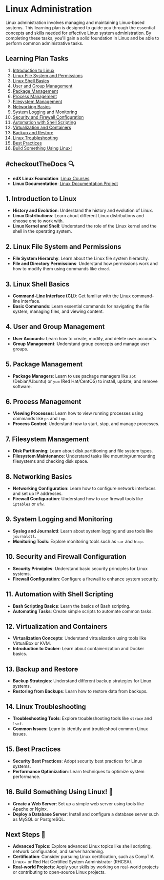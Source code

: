 # Linux Administration

Linux administration involves managing and maintaining Linux-based systems. This
learning plan is designed to guide you through the essential concepts and skills
needed for effective Linux system administration. By completing these tasks,
you'll gain a solid foundation in Linux and be able to perform common
administrative tasks.

## Learning Plan Tasks

1. [Introduction to Linux](#1-introduction-to-linux)
2. [Linux File System and Permissions](#2-linux-file-system-and-permissions)
3. [Linux Shell Basics](#3-linux-shell-basics)
4. [User and Group Management](#4-user-and-group-management)
5. [Package Management](#5-package-management)
6. [Process Management](#6-process-management)
7. [Filesystem Management](#7-filesystem-management)
8. [Networking Basics](#8-networking-basics)
9. [System Logging and Monitoring](#9-system-logging-and-monitoring)
10. [Security and Firewall Configuration](#10-security-and-firewall-configuration)
11. [Automation with Shell Scripting](#11-automation-with-shell-scripting)
12. [Virtualization and Containers](#12-virtualization-and-containers)
13. [Backup and Restore](#13-backup-and-restore)
14. [Linux Troubleshooting](#14-linux-troubleshooting)
15. [Best Practices](#15-best-practices)
16. [Build Something Using Linux!](#16-build-something-using-linux)

## #checkoutTheDocs 🔍

- **edX Linux Foundation**:
  [Linux Courses](https://www.edx.org/school/linuxfoundationx)
- **Linux Documentation**: [Linux Documentation Project](https://tldp.org/)

## 1. Introduction to Linux

- **History and Evolution**: Understand the history and evolution of Linux.
- **Linux Distributions**: Learn about different Linux distributions and choose
  one to work with.
- **Linux Kernel and Shell**: Understand the role of the Linux kernel and the
  shell in the operating system.

## 2. Linux File System and Permissions

- **File System Hierarchy**: Learn about the Linux file system hierarchy.
- **File and Directory Permissions**: Understand how permissions work and how to
  modify them using commands like `chmod`.

## 3. Linux Shell Basics

- **Command-Line Interface (CLI)**: Get familiar with the Linux command-line
  interface.
- **Basic Commands**: Learn essential commands for navigating the file system,
  managing files, and viewing content.

## 4. User and Group Management

- **User Accounts**: Learn how to create, modify, and delete user accounts.
- **Group Management**: Understand group concepts and manage user groups.

## 5. Package Management

- **Package Managers**: Learn to use package managers like `apt` (Debian/Ubuntu)
  or `yum` (Red Hat/CentOS) to install, update, and remove software.

## 6. Process Management

- **Viewing Processes**: Learn how to view running processes using commands like
  `ps` and `top`.
- **Process Control**: Understand how to start, stop, and manage processes.

## 7. Filesystem Management

- **Disk Partitioning**: Learn about disk partitioning and file system types.
- **Filesystem Maintenance**: Understand tasks like mounting/unmounting
  filesystems and checking disk space.

## 8. Networking Basics

- **Networking Configuration**: Learn how to configure network interfaces and
  set up IP addresses.
- **Firewall Configuration**: Understand how to use firewall tools like
  `iptables` or `ufw`.

## 9. System Logging and Monitoring

- **Syslog and Journalctl**: Learn about system logging and use tools like
  `journalctl`.
- **Monitoring Tools**: Explore monitoring tools such as `sar` and `htop`.

## 10. Security and Firewall Configuration

- **Security Principles**: Understand basic security principles for Linux
  systems.
- **Firewall Configuration**: Configure a firewall to enhance system security.

## 11. Automation with Shell Scripting

- **Bash Scripting Basics**: Learn the basics of Bash scripting.
- **Automating Tasks**: Create simple scripts to automate common tasks.

## 12. Virtualization and Containers

- **Virtualization Concepts**: Understand virtualization using tools like
  VirtualBox or KVM.
- **Introduction to Docker**: Learn about containerization and Docker basics.

## 13. Backup and Restore

- **Backup Strategies**: Understand different backup strategies for Linux
  systems.
- **Restoring from Backups**: Learn how to restore data from backups.

## 14. Linux Troubleshooting

- **Troubleshooting Tools**: Explore troubleshooting tools like `strace` and
  `lsof`.
- **Common Issues**: Learn to identify and troubleshoot common Linux issues.

## 15. Best Practices

- **Security Best Practices**: Adopt security best practices for Linux systems.
- **Performance Optimization**: Learn techniques to optimize system performance.

## 16. Build Something Using Linux! 🔨

- **Create a Web Server**: Set up a simple web server using tools like Apache or
  Nginx.
- **Deploy a Database Server**: Install and configure a database server such as
  MySQL or PostgreSQL.

## Next Steps 🚀

- **Advanced Topics**: Explore advanced Linux topics like shell scripting,
  network configuration, and server hardening.
- **Certification**: Consider pursuing Linux certification, such as CompTIA
  Linux+ or Red Hat Certified System Administrator (RHCSA).
- **Real-world Projects**: Apply your skills by working on real-world projects
  or contributing to open-source Linux projects.
